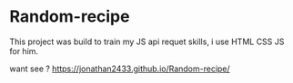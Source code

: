 # Random-recipe
This project was build to train my JS api requet skills, i use HTML CSS JS for him.

want see ? 
https://jonathan2433.github.io/Random-recipe/
